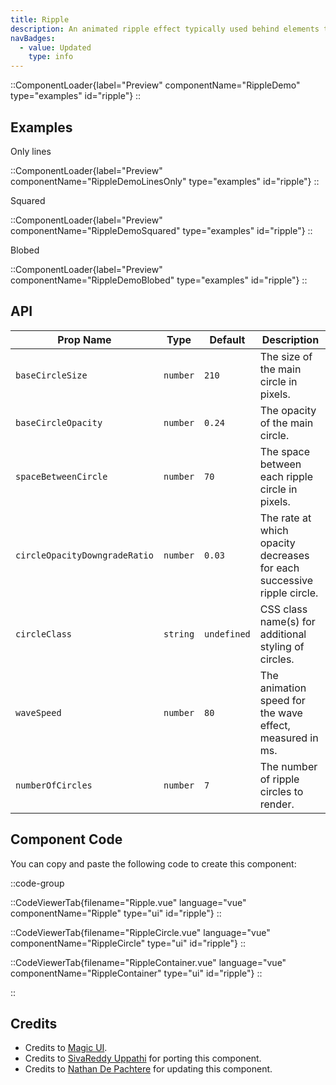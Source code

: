 ```yaml
---
title: Ripple
description: An animated ripple effect typically used behind elements to emphasize them.
navBadges:
  - value: Updated
    type: info
---
```


::ComponentLoader{label="Preview" componentName="RippleDemo" type="examples" id="ripple"}
::

## Examples

Only lines

::ComponentLoader{label="Preview" componentName="RippleDemoLinesOnly" type="examples" id="ripple"}
::

Squared

::ComponentLoader{label="Preview" componentName="RippleDemoSquared" type="examples" id="ripple"}
::

Blobed

::ComponentLoader{label="Preview" componentName="RippleDemoBlobed" type="examples" id="ripple"}
::

## API

| Prop Name                     | Type     | Default     | Description                                                            |
| ----------------------------- | -------- | ----------- | ---------------------------------------------------------------------- |
| `baseCircleSize`              | `number` | `210`       | The size of the main circle in pixels.                                 |
| `baseCircleOpacity`           | `number` | `0.24`      | The opacity of the main circle.                                        |
| `spaceBetweenCircle`          | `number` | `70`        | The space between each ripple circle in pixels.                        |
| `circleOpacityDowngradeRatio` | `number` | `0.03`      | The rate at which opacity decreases for each successive ripple circle. |
| `circleClass`                 | `string` | `undefined` | CSS class name(s) for additional styling of circles.                   |
| `waveSpeed`                   | `number` | `80`        | The animation speed for the wave effect, measured in ms.               |
| `numberOfCircles`             | `number` | `7`         | The number of ripple circles to render.                                |

## Component Code

You can copy and paste the following code to create this component:

::code-group

::CodeViewerTab{filename="Ripple.vue" language="vue" componentName="Ripple" type="ui" id="ripple"}
::

::CodeViewerTab{filename="RippleCircle.vue" language="vue" componentName="RippleCircle" type="ui" id="ripple"}
::

::CodeViewerTab{filename="RippleContainer.vue" language="vue" componentName="RippleContainer" type="ui" id="ripple"}
::

::

## Credits

- Credits to [Magic UI](https://magicui.design/docs/components/ripple).
- Credits to [SivaReddy Uppathi](https://github.com/sivareddyuppathi) for porting this component.
- Credits to [Nathan De Pachtere](https://nathandepachtere.com/) for updating this component.
